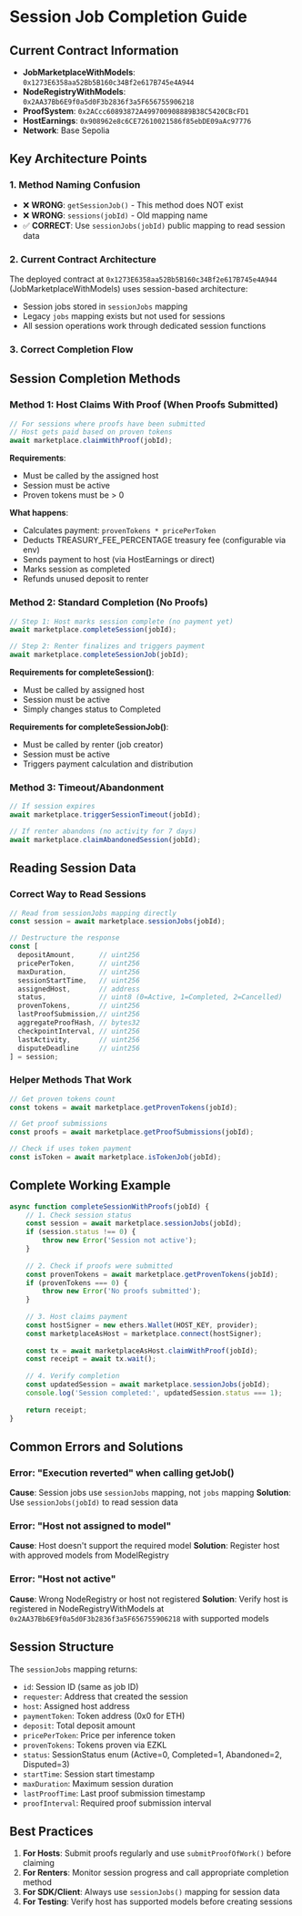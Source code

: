 # Session Job Completion Guide

## Current Contract Information

- **JobMarketplaceWithModels**: `0x1273E6358aa52Bb5B160c34Bf2e617B745e4A944`
- **NodeRegistryWithModels**: `0x2AA37Bb6E9f0a5d0F3b2836f3a5F656755906218`
- **ProofSystem**: `0x2ACcc60893872A499700908889B38C5420CBcFD1`
- **HostEarnings**: `0x908962e8c6CE72610021586f85ebDE09aAc97776`
- **Network**: Base Sepolia

## Key Architecture Points

### 1. Method Naming Confusion
- ❌ **WRONG**: `getSessionJob()` - This method does NOT exist
- ❌ **WRONG**: `sessions(jobId)` - Old mapping name
- ✅ **CORRECT**: Use `sessionJobs(jobId)` public mapping to read session data

### 2. Current Contract Architecture
The deployed contract at `0x1273E6358aa52Bb5B160c34Bf2e617B745e4A944` (JobMarketplaceWithModels) uses session-based architecture:
- Session jobs stored in `sessionJobs` mapping
- Legacy `jobs` mapping exists but not used for sessions
- All session operations work through dedicated session functions

### 3. Correct Completion Flow

## Session Completion Methods

### Method 1: Host Claims With Proof (When Proofs Submitted)
```javascript
// For sessions where proofs have been submitted
// Host gets paid based on proven tokens
await marketplace.claimWithProof(jobId);
```

**Requirements**:
- Must be called by the assigned host
- Session must be active
- Proven tokens must be > 0

**What happens**:
- Calculates payment: `provenTokens * pricePerToken`
- Deducts TREASURY_FEE_PERCENTAGE treasury fee (configurable via env)
- Sends payment to host (via HostEarnings or direct)
- Marks session as completed
- Refunds unused deposit to renter

### Method 2: Standard Completion (No Proofs)
```javascript
// Step 1: Host marks session complete (no payment yet)
await marketplace.completeSession(jobId);

// Step 2: Renter finalizes and triggers payment
await marketplace.completeSessionJob(jobId);
```

**Requirements for completeSession()**:
- Must be called by assigned host
- Session must be active
- Simply changes status to Completed

**Requirements for completeSessionJob()**:
- Must be called by renter (job creator)
- Session must be active
- Triggers payment calculation and distribution

### Method 3: Timeout/Abandonment
```javascript
// If session expires
await marketplace.triggerSessionTimeout(jobId);

// If renter abandons (no activity for 7 days)
await marketplace.claimAbandonedSession(jobId);
```

## Reading Session Data

### Correct Way to Read Sessions
```javascript
// Read from sessionJobs mapping directly
const session = await marketplace.sessionJobs(jobId);

// Destructure the response
const [
  depositAmount,      // uint256
  pricePerToken,      // uint256
  maxDuration,        // uint256
  sessionStartTime,   // uint256
  assignedHost,       // address
  status,             // uint8 (0=Active, 1=Completed, 2=Cancelled)
  provenTokens,       // uint256
  lastProofSubmission,// uint256
  aggregateProofHash, // bytes32
  checkpointInterval, // uint256
  lastActivity,       // uint256
  disputeDeadline     // uint256
] = session;
```

### Helper Methods That Work
```javascript
// Get proven tokens count
const tokens = await marketplace.getProvenTokens(jobId);

// Get proof submissions
const proofs = await marketplace.getProofSubmissions(jobId);

// Check if uses token payment
const isToken = await marketplace.isTokenJob(jobId);
```

## Complete Working Example

```javascript
async function completeSessionWithProofs(jobId) {
    // 1. Check session status
    const session = await marketplace.sessionJobs(jobId);
    if (session.status !== 0) {
        throw new Error('Session not active');
    }
    
    // 2. Check if proofs were submitted
    const provenTokens = await marketplace.getProvenTokens(jobId);
    if (provenTokens === 0) {
        throw new Error('No proofs submitted');
    }
    
    // 3. Host claims payment
    const hostSigner = new ethers.Wallet(HOST_KEY, provider);
    const marketplaceAsHost = marketplace.connect(hostSigner);
    
    const tx = await marketplaceAsHost.claimWithProof(jobId);
    const receipt = await tx.wait();
    
    // 4. Verify completion
    const updatedSession = await marketplace.sessionJobs(jobId);
    console.log('Session completed:', updatedSession.status === 1);
    
    return receipt;
}
```

## Common Errors and Solutions

### Error: "Execution reverted" when calling getJob()
**Cause**: Session jobs use `sessionJobs` mapping, not `jobs` mapping
**Solution**: Use `sessionJobs(jobId)` to read session data

### Error: "Host not assigned to model"
**Cause**: Host doesn't support the required model
**Solution**: Register host with approved models from ModelRegistry

### Error: "Host not active"
**Cause**: Wrong NodeRegistry or host not registered
**Solution**: Verify host is registered in NodeRegistryWithModels at `0x2AA37Bb6E9f0a5d0F3b2836f3a5F656755906218` with supported models

## Session Structure

The `sessionJobs` mapping returns:
- `id`: Session ID (same as job ID)
- `requester`: Address that created the session
- `host`: Assigned host address
- `paymentToken`: Token address (0x0 for ETH)
- `deposit`: Total deposit amount
- `pricePerToken`: Price per inference token
- `provenTokens`: Tokens proven via EZKL
- `status`: SessionStatus enum (Active=0, Completed=1, Abandoned=2, Disputed=3)
- `startTime`: Session start timestamp
- `maxDuration`: Maximum session duration
- `lastProofTime`: Last proof submission timestamp
- `proofInterval`: Required proof submission interval

## Best Practices

1. **For Hosts**: Submit proofs regularly and use `submitProofOfWork()` before claiming
2. **For Renters**: Monitor session progress and call appropriate completion method
3. **For SDK/Client**: Always use `sessionJobs()` mapping for session data
4. **For Testing**: Verify host has supported models before creating sessions